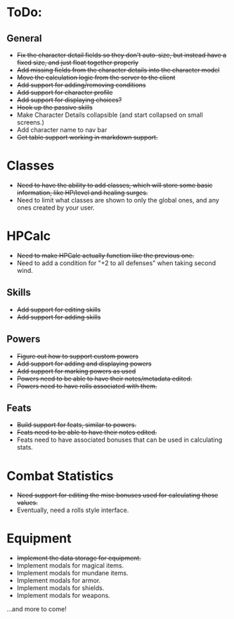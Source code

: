 # ToDo:

## General
* ~~Fix the character detail fields so they don't auto-size, but instead have a fixed size, and just float together properly~~
* ~~Add missing fields from the character details into the character model~~
* ~~Move the calculation logic from the server to the client~~
* ~~Add support for adding/removing conditions~~
* ~~Add support for character profile~~
* ~~Add support for displaying choices?~~
* ~~Hook up the passive skills~~
* Make Character Details collapsible (and start collapsed on small screens.)
* Add character name to nav bar
* ~~Get table support working in markdown support.~~

# Classes
* ~~Need to have the ability to add classes, which will store some basic information, like HP/level and healing surges.~~
* Need to limit what classes are shown to only the global ones, and any ones created by your user.

# HPCalc
* ~~Need to make HPCalc actually function like the previous one.~~
* Need to add a condition for "+2 to all defenses" when taking second wind.

## Skills
* ~~Add support for editing skills~~
* ~~Add support for adding skills~~

## Powers
* ~~Figure out how to support custom powers~~
* ~~Add support for adding and displaying powers~~
* ~~Add support for marking powers as used~~
* ~~Powers need to be able to have their notes/metadata edited.~~
* ~~Powers need to have rolls associated with them.~~

## Feats
* ~~Build support for feats, similar to powers.~~
* ~~Feats need to be able to have their notes edited.~~
* Feats need to have associated bonuses that can be used in calculating stats.

# Combat Statistics
* ~~Need support for editing the misc bonuses used for calculating those values.~~
* Eventually, need a rolls style interface.

# Equipment
* ~~Implement the data storage for equipment.~~
* Implement modals for magical items.
* Implement modals for mundane items.
* Implement modals for armor.
* Implement modals for shields.
* Implement modals for weapons.

...and more to come!
